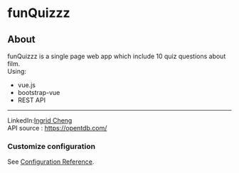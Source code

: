 # funQuizzz
## About
funQuizzz is a single page web app which include 10 quiz questions about film.<br>
Using:<br>
* vue.js<br>
* bootstrap-vue<br>
* REST API<br>
---
LinkedIn:[Ingrid Cheng](https://www.linkedin.com/in/ingrid-cheng/)<br>
API source : https://opentdb.com/<br>



### Customize configuration
See [Configuration Reference](https://cli.vuejs.org/config/).
